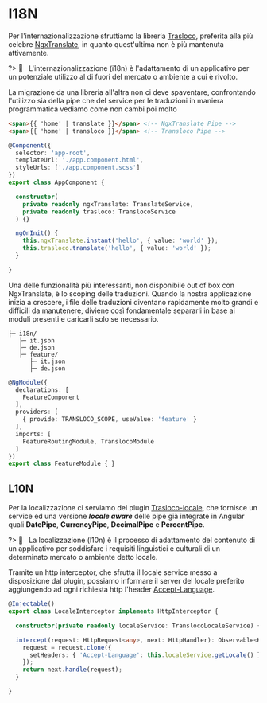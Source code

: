 # I18N

Per l'internazionalizzazione sfruttiamo la libreria [Trasloco](https://ngneat.github.io/transloco/), preferita alla più celebre [NgxTranslate](http://www.ngx-translate.com), in quanto quest'ultima non è più mantenuta attivamente.

?> :open_book: &nbsp; L'internazionalizzazione (i18n) è l'adattamento di un applicativo per un potenziale utilizzo al di fuori del mercato o ambiente a cui è rivolto.

La migrazione da una libreria all'altra non ci deve spaventare, confrontando l'utilizzo sia della pipe che del service per le traduzioni in maniera programmatica vediamo come non cambi poi molto

```html
<span>{{ 'home' | translate }}</span> <!-- NgxTranslate Pipe -->
<span>{{ 'home' | transloco }}</span> <!-- Transloco Pipe -->
```

```typescript
@Component({
  selector: 'app-root',
  templateUrl: './app.component.html',
  styleUrls: ['./app.component.scss']
})
export class AppComponent {

  constructor(
    private readonly ngxTranslate: TranslateService,
    private readonly trasloco: TranslocoService
  ) {}

  ngOnInit() {
    this.ngxTranslate.instant('hello', { value: 'world' });
    this.trasloco.translate('hello', { value: 'world' });
  }

}
```

Una delle funzionalità più interessanti, non disponibile out of box con NgxTranslate, è lo scoping delle traduzioni.
Quando la nostra applicazione inizia a crescere, i file delle traduzioni diventano rapidamente molto grandi e difficili da manutenere, diviene così fondamentale separarli in base ai moduli presenti e caricarli solo se necessario.

```
├─ i18n/
   ├─ it.json
   ├─ de.json
   ├─ feature/
      ├─ it.json
      ├─ de.json
```

```typescript
@NgModule({
  declarations: [
    FeatureComponent
  ],
  providers: [
    { provide: TRANSLOCO_SCOPE, useValue: 'feature' }
  ],
  imports: [
    FeatureRoutingModule, TranslocoModule
  ]
})
export class FeatureModule { }
```

## L10N

Per la localizzazione ci serviamo del plugin [Trasloco-locale](https://ngneat.github.io/transloco/docs/plugins/locale), che fornisce un service ed una versione **_*locale aware*_** delle pipe già integrate in Angular quali **DatePipe**, **CurrencyPipe**, **DecimalPipe** e **PercentPipe**.

?> :open_book: &nbsp; La localizzazione (l10n) è il processo di adattamento del contenuto di un applicativo per soddisfare i requisiti linguistici e culturali di un determinato mercato o ambiente detto locale.

Tramite un http interceptor, che sfrutta il locale service messo a disposizione dal plugin, possiamo informare il server del locale preferito aggiungendo ad ogni richiesta http l'header [Accept-Language](https://developer.mozilla.org/en-US/docs/Web/HTTP/Headers/Accept-Language).

```typescript
@Injectable()
export class LocaleInterceptor implements HttpInterceptor {

  constructor(private readonly localeService: TranslocoLocaleService) { }

  intercept(request: HttpRequest<any>, next: HttpHandler): Observable<HttpEvent<any>> {
    request = request.clone({
      setHeaders: { 'Accept-Language': this.localeService.getLocale() }
    });
    return next.handle(request);
  }

}
```